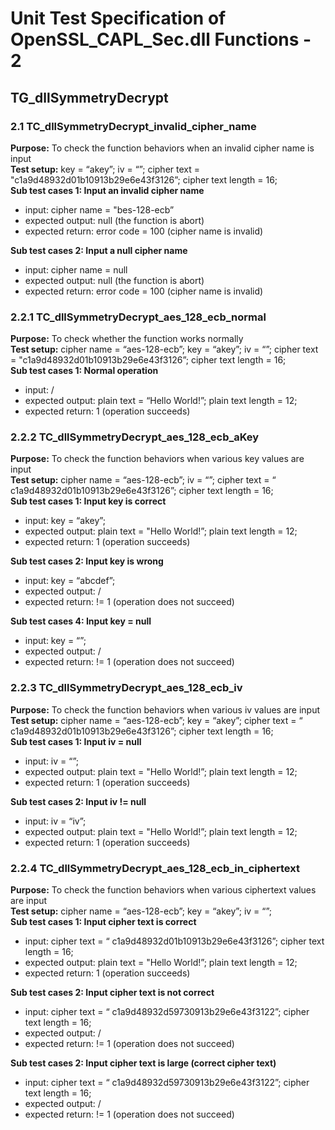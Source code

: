# Unit Test Specification of OpenSSL_CAPL_Sec.dll Functions - 2

## TG_dllSymmetryDecrypt

### 2.1 TC_dllSymmetryDecrypt_invalid_cipher_name
**Purpose:** To check the function behaviors when an invalid cipher name is input<br>
**Test setup:** key = “akey”; iv = “”; cipher text = "c1a9d48932d01b10913b29e6e43f3126”; cipher text length = 16; <br>
**Sub test cases 1: Input an invalid cipher name**
* input: cipher name = "bes-128-ecb”
* expected output: null (the function is abort)
* expected return: error code = 100 (cipher name is invalid)

**Sub test cases 2: Input a null cipher name**
* input: cipher name = null
* expected output: null (the function is abort)
* expected return: error code = 100 (cipher name is invalid)

### 2.2.1 TC_dllSymmetryDecrypt_aes_128_ecb_normal 
**Purpose:** To check whether the function works normally<br>
**Test setup:** cipher name = “aes-128-ecb”; key = “akey”; iv = “”; cipher text = "c1a9d48932d01b10913b29e6e43f3126”; cipher text length = 16;  <br>
**Sub test cases 1: Normal operation**
* input: /
* expected output: plain text = “Hello World!”; plain text length = 12;
* expected return: 1 (operation succeeds)

### 2.2.2 TC_dllSymmetryDecrypt_aes_128_ecb_aKey
**Purpose:** To check the function behaviors when various key values are input<br>
**Test setup:** cipher name = “aes-128-ecb”; iv = “”; cipher text = “ c1a9d48932d01b10913b29e6e43f3126”; cipher text length = 16;  <br>
**Sub test cases 1: Input key is correct**
* input: key = “akey”;
* expected output: plain text = "Hello World!”; plain text length = 12;
* expected return: 1 (operation succeeds)

**Sub test cases 2: Input key is wrong**
* input: key = “abcdef”;
* expected output: /
* expected return: != 1 (operation does not succeed)

**Sub test cases 4: Input key = null**
* input: key = “”;
* expected output: /
* expected return: != 1 (operation does not succeed)

### 2.2.3 TC_dllSymmetryDecrypt_aes_128_ecb_iv
**Purpose:** To check the function behaviors when various iv values are input<br>
**Test setup:** cipher name = “aes-128-ecb”; key = “akey”; cipher text = “ c1a9d48932d01b10913b29e6e43f3126”; cipher text length = 16;  <br>
**Sub test cases 1: Input iv = null**
* input: iv = “”;
* expected output: plain text = "Hello World!”; plain text length = 12;
* expected return: 1 (operation succeeds)

**Sub test cases 2: Input iv != null**
* input: iv = “iv”;
* expected output: plain text = "Hello World!”; plain text length = 12;
* expected return: 1 (operation succeeds)

### 2.2.4 TC_dllSymmetryDecrypt_aes_128_ecb_in_ciphertext
**Purpose:** To check the function behaviors when various ciphertext values are input<br>
**Test setup:** cipher name = “aes-128-ecb”; key = “akey”; iv = “”;   <br>
**Sub test cases 1: Input cipher text is correct**
* input: cipher text = “ c1a9d48932d01b10913b29e6e43f3126”; cipher text length = 16;
* expected output: plain text = "Hello World!”; plain text length = 12;
* expected return: 1 (operation succeeds)

**Sub test cases 2: Input cipher text is not correct**
* input: cipher text = “ c1a9d48932d59730913b29e6e43f3122”; cipher text length = 16;
* expected output: /
* expected return: != 1 (operation does not succeed)

**Sub test cases 2: Input cipher text is large (correct cipher text)**
* input: cipher text = “ c1a9d48932d59730913b29e6e43f3122”; cipher text length = 16;
* expected output: /
* expected return: != 1 (operation does not succeed)



